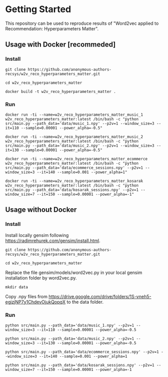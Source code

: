 # Getting Started
This repository can be used to reproduce results of "Word2vec applied to Recommendation: Hyperparameters Matter".

## Usage with Docker [recommeded]

### Install

`git clone https://github.com/anonymous-authors-recsys/w2v_reco_hyperparameters_matter.git`

`cd w2v_reco_hyperparameters_matter`

`docker build -t w2v_reco_hyperparameters_matter .`

### Run

`docker run -ti --name=w2v_reco_hyperparameters_matter_music_1 w2v_reco_hyperparameters_matter:latest /bin/bash -c "python src/main.py --path_data='data/music_1.npy' --p2v=1 --window_size=3 --it=110 --sample=0.00001 --power_alpha=-0.5"`

`docker run -ti --name=w2v_reco_hyperparameters_matter_music_2 w2v_reco_hyperparameters_matter:latest /bin/bash -c "python src/main.py --path_data='data/music_2.npy' --p2v=1 --window_size=3 --it=130 --sample=0.00001 --power_alpha=-0.5"`

`docker run -ti --name=w2v_reco_hyperparameters_matter_ecommerce w2v_reco_hyperparameters_matter:latest /bin/bash -c "python src/main.py --path_data='data/ecommerce_sessions.npy' --p2v=1 --window_size=3 --it=140 --sample=0.001 --power_alpha=1"`

`docker run -ti --name=w2v_reco_hyperparameters_matter_kosarak w2v_reco_hyperparameters_matter:latest /bin/bash -c "python src/main.py --path_data='data/kosarak_sessions.npy' --p2v=1 --window_size=7 --it=150 --sample=0.00001 --power_alpha=-1"`


## Usage without Docker

### Install

Install locally gensim following https://radimrehurek.com/gensim/install.html.

`git clone https://github.com/anonymous-authors-recsys/w2v_reco_hyperparameters_matter.git`

`cd w2v_reco_hyperparameters_matter`

Replace the file gensim/models/word2vec.py in your local gensim installation folder by word2vec.py.

`mkdir data`

Copy .npy files from https://drive.google.com/drive/folders/1S-vneh5-egjzjNP7y1ChdevOjukQopqX to the data folder.


### Run

`python src/main.py --path_data='data/music_1.npy' --p2v=1 --window_size=3 --it=110 --sample=0.00001 --power_alpha=-0.5`

`python src/main.py --path_data='data/music_2.npy' --p2v=1 --window_size=3 --it=130 --sample=0.00001 --power_alpha=-0.5`

`python src/main.py --path_data='data/ecommerce_sessions.npy' --p2v=1 --window_size=3 --it=140 --sample=0.001 --power_alpha=1`

`python src/main.py --path_data='data/kosarak_sessions.npy' --p2v=1 --window_size=7 --it=150 --sample=0.00001 --power_alpha=-1`
